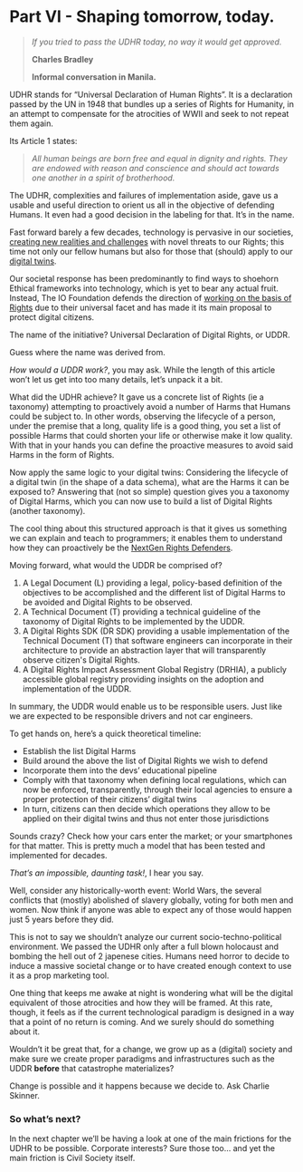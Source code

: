 # Part VI - Shaping tomorrow, today.

> _If you tried to pass the UDHR today, no way it would get approved._
>
> **Charles Bradley**
>
> **Informal conversation in Manila.**

UDHR stands for “Universal Declaration of Human Rights”. It is a declaration passed by the UN in 1948 that bundles up a series of Rights for Humanity, in an attempt to compensate for the atrocities of WWII and seek to not repeat them again.

Its Article 1 states:

> _All human beings are born free and equal in dignity and rights. They are endowed with reason and conscience and should act towards one another in a spirit of brotherhood._

The UDHR, complexities and failures of implementation aside, gave us a usable and useful direction to orient us all in the objective of defending Humans. It even had a good decision in the labeling for that. It’s in the name.

Fast forward barely a few decades, technology is pervasive in our societies, [creating new realities and challenges](https://www.digitalnewsasia.com/insights/penny-your-bytes-part-1-about-dcdr) with novel threats to our Rights; this time not only our fellow humans but also for those that (should) apply to our [digital twins](https://www.digitalnewsasia.com/insights/penny-your-bytes-nature-data).

Our societal response has been predominantly to find ways to shoehorn Ethical frameworks into technology, which is yet to bear any actual fruit. Instead, The IO Foundation defends the direction of [working on the basis of Rights](https://www.digitalnewsasia.com/insights/penny-your-bytes-ditching-ethics-embracing-rights) due to their universal facet and has made it its main proposal to protect digital citizens.

The name of the initiative? Universal Declaration of Digital Rights, or UDDR.

Guess where the name was derived from.

_How would a UDDR work?_, you may ask. While the length of this article won’t let us get into too many details, let’s unpack it a bit.

What did the UDHR achieve? It gave us a concrete list of Rights (ie a taxonomy) attempting to proactively avoid a number of Harms that Humans could be subject to. In other words, observing the lifecycle of a person, under the premise that a long, quality life is a good thing, you set a list of possible Harms that could shorten your life or otherwise make it low quality. With that in your hands you can define the proactive measures to avoid said Harms in the form of Rights.

Now apply the same logic to your digital twins: Considering the lifecycle of a digital twin (in the shape of a data schema), what are the Harms it can be exposed to? Answering that (not so simple) question gives you a taxonomy of Digital Harms, which you can now use to build a list of Digital Rights (another taxonomy).

The cool thing about this structured approach is that it gives us something we can explain and teach to programmers; it enables them to understand how they can proactively be the [NextGen Rights Defenders](https://www.digitalnewsasia.com/insights/penny-your-bytes-programmers-must-not-play-digital-god).

Moving forward, what would the UDDR be comprised of?

1. A Legal Document (L) providing a legal, policy-based definition of the objectives to be accomplished and the different list of Digital Harms to be avoided and Digital Rights to be observed.
2. A Technical Document (T) providing a technical guideline of the taxonomy of Digital Rights to be implemented by the UDDR.
3. A Digital Rights SDK (DR SDK) providing a usable implementation of the Technical Document (T) that software engineers can incorporate in their architecture to provide an abstraction layer that will transparently observe citizen's Digital Rights.
4. A Digital Rights Impact Assessment Global Registry (DRHIA), a publicly accessible global registry providing insights on the adoption and implementation of the UDDR.

In summary, the UDDR would enable us to be responsible users. Just like we are expected to be responsible drivers and not car engineers.

To get hands on, here’s a quick theoretical timeline:

* Establish the list Digital Harms
* Build around the above the list of Digital Rights we wish to defend
* Incorporate them into the devs’ educational pipeline
* Comply with that taxonomy when defining local regulations, which can now be enforced, transparently, through their local agencies to ensure a proper protection of their citizens’ digital twins
* In turn, citizens can then decide which operations they allow to be applied on their digital twins and thus not enter those jurisdictions

Sounds crazy? Check how your cars enter the market; or your smartphones for that matter. This is pretty much a model that has been tested and implemented for decades.

_That’s an impossible, daunting task!_, I hear you say.

Well, consider any historically-worth event: World Wars, the several conflicts that (mostly) abolished of slavery globally, voting for both men and women. Now think if anyone was able to expect any of those would happen just 5 years before they did.

This is not to say we shouldn’t analyze our current socio-techno-political environment. We passed the UDHR only after a full blown holocaust and bombing the hell out of 2 japenese cities. Humans need horror to decide to induce a massive societal change or to have created enough context to use it as a prop marketing tool.

One thing that keeps me awake at night is wondering what will be the digital equivalent of those atrocities and how they will be framed. At this rate, though, it feels as if the current technological paradigm is designed in a way that a point of no return is coming. And we surely should do something about it.

Wouldn’t it be great that, for a change, we grow up as a (digital) society and make sure we create proper paradigms and infrastructures such as the UDDR **before** that catastrophe materializes?

Change is possible and it happens because we decide to. Ask Charlie Skinner.

### So what’s next? <a href="#e5fe0fb6-d95b-4b0c-b9b0-1b3ea38fa62a" id="e5fe0fb6-d95b-4b0c-b9b0-1b3ea38fa62a"></a>

In the next chapter we’ll be having a look at one of the main frictions for the UDHR to be possible. Corporate interests? Sure those too… and yet the main friction is Civil Society itself.

